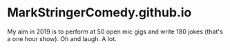 # MarkStringerComedy.github.io
My aim in 2019 is to perform at 50 open mic gigs and write 180 jokes (that's a one hour show). Oh and laugh.  A lot.
